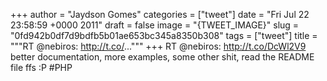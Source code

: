 
+++
author = "Jaydson Gomes"
categories = ["tweet"]
date = "Fri Jul 22 23:58:59 +0000 2011"
draft = false
image = "{TWEET_IMAGE}"
slug = "0fd942b0df7d9bdfb5b01ae653bc345a8350b308"
tags = ["tweet"]
title = """RT @nebiros: http://t.co/..."""
+++
RT @nebiros: http://t.co/DcWl2V9 better documentation, more examples, some other shit, read the README file ffs :P #PHP
